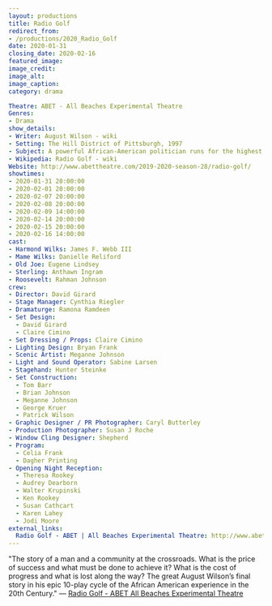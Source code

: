 ```yaml
---
layout: productions
title: Radio Golf
redirect_from:
- /productions/2020_Radio_Golf
date: 2020-01-31
closing_date: 2020-02-16
featured_image:
image_credit:
image_alt:
image_caption:
category: drama

Theatre: ABET - All Beaches Experimental Theatre
Genres: 
- Drama
show_details:
- Writer: August Wilson - wiki
- Setting: The Hill District of Pittsburgh, 1997
- Subject: A powerful African-American politician runs for the highest office of his career
- Wikipedia: Radio Golf - wiki
Website: http://www.abettheatre.com/2019-2020-season-28/radio-golf/
showtimes:
- 2020-01-31 20:00:00
- 2020-02-01 20:00:00
- 2020-02-07 20:00:00
- 2020-02-08 20:00:00
- 2020-02-09 14:00:00
- 2020-02-14 20:00:00
- 2020-02-15 20:00:00
- 2020-02-16 14:00:00
cast:
- Harmond Wilks: James F. Webb III
- Mame Wilks: Danielle Reliford
- Old Joe: Eugene Lindsey
- Sterling: Anthawn Ingram
- Roosevelt: Rahman Johnson
crew:
- Director: David Girard
- Stage Manager: Cynthia Riegler
- Dramaturge: Ramona Ramdeen
- Set Design:
  - David Girard
  - Claire Cimino
- Set Dressing / Props: Claire Cimino
- Lighting Design: Bryan Frank
- Scenic Artist: Meganne Johnson
- Light and Sound Operator: Sabine Larsen
- Stagehand: Hunter Steinke
- Set Construction:
  - Tom Barr
  - Brian Johnson
  - Meganne Johnson
  - George Kruer
  - Patrick Wilson
- Graphic Designer / PR Photographer: Caryl Butterley
- Production Photographer: Susan J Roche
- Window Cling Designer: Shepherd
- Program:
  - Celia Frank
  - Dagher Printing
- Opening Night Reception:
  - Theresa Rookey
  - Audrey Dearborn
  - Walter Krupinski
  - Ken Rookey
  - Susan Cathcart
  - Karen Lahey
  - Jodi Moore
external_links:
  Radio Golf - ABET | All Beaches Experimental Theatre: http://www.abettheatre.com/2019-2020-season-28/radio-golf/
---
```


"The story of a man and a community at the crossroads. What is the price of success and what must be done to achieve it? What is the cost of progress and what is lost along the way? The great August Wilson’s final story in his epic 10-play cycle of the African American experience in the 20th Century." — [Radio Golf - ABET All Beaches Experimental Theatre](https://www.abettheatre.com/2019-2020-season-28/radio-golf/)
